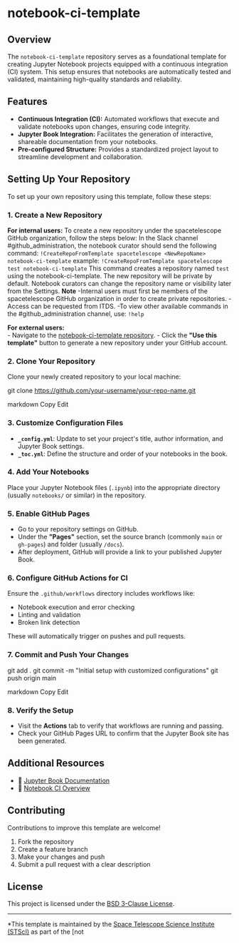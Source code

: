 # notebook-ci-template

## Overview

The `notebook-ci-template` repository serves as a foundational template for creating Jupyter Notebook projects equipped with a continuous integration (CI) system. This setup ensures that notebooks are automatically tested and validated, maintaining high-quality standards and reliability.

## Features

- **Continuous Integration (CI):** Automated workflows that execute and validate notebooks upon changes, ensuring code integrity.
- **Jupyter Book Integration:** Facilitates the generation of interactive, shareable documentation from your notebooks.
- **Pre-configured Structure:** Provides a standardized project layout to streamline development and collaboration.

## Setting Up Your Repository

To set up your own repository using this template, follow these steps:

### 1. Create a New Repository
 **For internal users:** 
    To create a new repository under the spacetelescope GitHub organization, follow the steps below:
      In the Slack channel #github_administration, the notebook curator should send the following command:
      `!CreateRepoFromTemplate spacetelescope <NewRepoName> notebook-ci-template`
      example:
      `!CreateRepoFromTemplate spacetelescope test notebook-ci-template`
      This command creates a repository named `test` using the notebook-ci-template.
      The new repository will be private by default.
      Notebook curators can change the repository name or visibility later from the Settings.
    **Note**
      -Internal users must first be members of the spacetelescope GitHub organization in order to create private repositories.
      -Access can be requested from ITDS.
      -To view other available commands in the #github_administration channel, use: `!help`
     
 **For external users:**     
    - Navigate to the [notebook-ci-template repository](https://github.com/spacetelescope/notebook-ci-template).
    - Click the **"Use this template"** button to generate a new repository under your GitHub account.

### 2. Clone Your Repository

Clone your newly created repository to your local machine:

git clone https://github.com/your-username/your-repo-name.git

markdown
Copy
Edit

### 3. Customize Configuration Files

- **`_config.yml`**: Update to set your project's title, author information, and Jupyter Book settings.
- **`_toc.yml`**: Define the structure and order of your notebooks in the book.

### 4. Add Your Notebooks

Place your Jupyter Notebook files (`.ipynb`) into the appropriate directory (usually `notebooks/` or similar) in the repository.

### 5. Enable GitHub Pages

- Go to your repository settings on GitHub.
- Under the **"Pages"** section, set the source branch (commonly `main` or `gh-pages`) and folder (usually `/docs`).
- After deployment, GitHub will provide a link to your published Jupyter Book.

### 6. Configure GitHub Actions for CI

Ensure the `.github/workflows` directory includes workflows like:

- Notebook execution and error checking
- Linting and validation
- Broken link detection

These will automatically trigger on pushes and pull requests.

### 7. Commit and Push Your Changes

git add . git commit -m "Initial setup with customized configurations" git push origin main

markdown
Copy
Edit

### 8. Verify the Setup

- Visit the **Actions** tab to verify that workflows are running and passing.
- Check your GitHub Pages URL to confirm that the Jupyter Book site has been generated.

## Additional Resources

- 📘 [Jupyter Book Documentation](https://jupyterbook.org/intro.html)
- 🧪 [Notebook CI Overview](https://spacetelescope.github.io/notebook-infrastructure/ci-overview.html)

## Contributing

Contributions to improve this template are welcome!

1. Fork the repository  
2. Create a feature branch  
3. Make your changes and push  
4. Submit a pull request with a clear description

## License

This project is licensed under the [BSD 3-Clause License](LICENSE).

---

*This template is maintained by the [Space Telescope Science Institute (STScI)](https://www.stsci.edu/) as part of the [not
